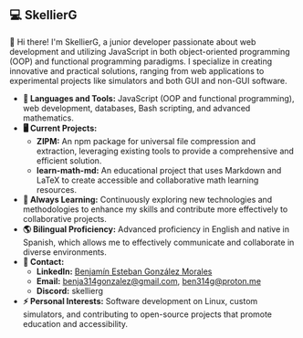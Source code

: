 ## 💻 SkellierG

👋 Hi there! I'm SkellierG, a junior developer passionate about web development and utilizing JavaScript in both object-oriented programming (OOP) and functional programming paradigms. I specialize in creating innovative and practical solutions, ranging from web applications to experimental projects like simulators and both GUI and non-GUI software.

- **🔧 Languages and Tools:** JavaScript (OOP and functional programming), web development, databases, Bash scripting, and advanced mathematics.
- **🖥️ Current Projects:**
  - **ZIPM:** An npm package for universal file compression and extraction, leveraging existing tools to provide a comprehensive and efficient solution.
  - **learn-math-md:** An educational project that uses Markdown and LaTeX to create accessible and collaborative math learning resources.
- **🌱 Always Learning:** Continuously exploring new technologies and methodologies to enhance my skills and contribute more effectively to collaborative projects.
- **🌎 Bilingual Proficiency:** Advanced proficiency in English and native in Spanish, which allows me to effectively communicate and collaborate in diverse environments.
- **📝 Contact:**
  - **LinkedIn:** [Benjamín Esteban González Morales](https://www.linkedin.com/in/benjamín-esteban-gonzález-morales-a25835314)
  - **Email:** benja314gonzalez@gmail.com, ben314g@proton.me
  - **Discord:** skellierg
- **⚡ Personal Interests:** Software development on Linux, custom simulators, and contributing to open-source projects that promote education and accessibility.